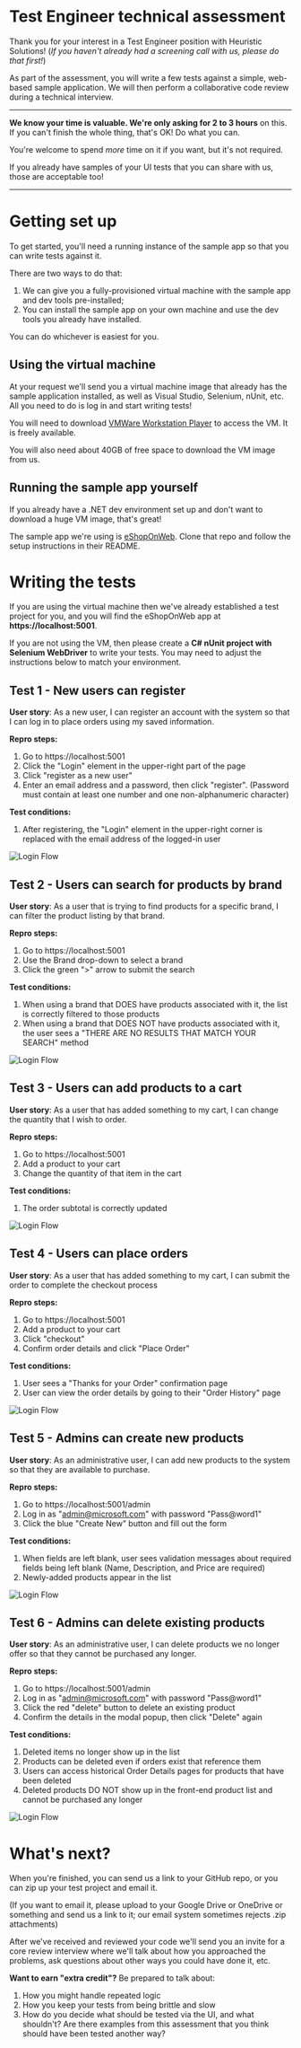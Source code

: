 # Test Engineer technical assessment

Thank you for your interest in a Test Engineer position with Heuristic Solutions! (*If you haven't already had a screening call with us, please do that first!*) 

As part of the assessment, you will write a few tests against a simple, web-based sample application. We will then perform a collaborative code review during a technical interview. 

---------------------------------

**We know your time is valuable. We're only asking for 2 to 3 hours** on this. If you can't finish the whole thing, that's OK! Do what you can.

You're welcome to spend _more_ time on it if you want, but it's not required.

If you already have samples of your UI tests that you can share with us, those are acceptable too!

---------------------------------

# Getting set up

To get started, you'll need a running instance of the sample app so that you can write tests against it.

There are two ways to do that:
1. We can give you a fully-provisioned virtual machine with the sample app and dev tools pre-installed;
1. You can install the sample app on your own machine and use the dev tools you already have installed.

You can do whichever is easiest for you. 


## Using the virtual machine

At your request we'll send you a virtual machine image that already has the sample application installed, as well as Visual Studio, Selenium, nUnit, etc. All you need to do is log in and start writing tests!

You will need to download [VMWare Workstation Player](https://customerconnect.vmware.com/en/downloads/info/slug/desktop_end_user_computing/vmware_workstation_player/16_0) to access the VM. It is freely available.

You will also need about 40GB of free space to download the VM image from us.

## Running the sample app yourself

If you already have a .NET dev environment set up and don't want to download a huge VM image, that's great!

The sample app we're using is [eShopOnWeb](https://github.com/dotnet-architecture/eShopOnWeb). Clone that repo and follow the setup instructions in their README.

# Writing the tests

If you are using the virtual machine then we've already established a test project for you, and you will find the eShopOnWeb app at **https://localhost:5001**.

If you are not using the VM, then please create a **C# nUnit project with Selenium WebDriver**  to write your tests. You may need to adjust the instructions below to match your environment. 

## Test 1 - New users can register
**User story**: As a new user, I can register an account with the system so that I can log in to place orders using my saved information.

**Repro steps:**
1. Go to https://localhost:5001
1. Click the "Login" element in the upper-right part of the page
1. Click "register as a new user"
1. Enter an email address and a password, then click "register". (Password must contain at least one number and one non-alphanumeric character)

**Test conditions:**
1. After registering, the "Login" element in the upper-right corner is replaced with the email address of the logged-in user

![Login Flow](https://github.com/HeuristicSolutions/Heuristics.TestEngineerEval/blob/main/assets/SampleApp-Login.png?raw=true)


## Test 2 - Users can search for products by brand
**User story**: As a user that is trying to find products for a specific brand, I can filter the product listing by that brand.

**Repro steps:**
1. Go to https://localhost:5001
1. Use the Brand drop-down to select a brand
1. Click the green ">" arrow to submit the search

**Test conditions:**
1. When using a brand that DOES have products associated with it, the list is correctly filtered to those products
1. When using a brand that DOES NOT have products associated with it, the user sees a "THERE ARE NO RESULTS THAT MATCH YOUR SEARCH" method

![Login Flow](https://github.com/HeuristicSolutions/Heuristics.TestEngineerEval/blob/main/assets/SampleApp-BrandFilter.png?raw=true)


## Test 3 - Users can add products to a cart
**User story**: As a user that has added something to my cart, I can change the quantity that I wish to order.

**Repro steps:**
1. Go to https://localhost:5001
1. Add a product to your cart
1. Change the quantity of that item in the cart

**Test conditions:**
1. The order subtotal is correctly updated

![Login Flow](https://github.com/HeuristicSolutions/Heuristics.TestEngineerEval/blob/main/assets/SampleApp-ShoppingCart.png?raw=true)


## Test 4 - Users can place orders
**User story**: As a user that has added something to my cart, I can submit the order to complete the checkout process

**Repro steps:**
1. Go to https://localhost:5001
1. Add a product to your cart
1. Click "checkout"
1. Confirm order details and click "Place Order"

**Test conditions:**
1. User sees a "Thanks for your Order" confirmation page
1. User can view the order details by going to their "Order History" page

![Login Flow](https://github.com/HeuristicSolutions/Heuristics.TestEngineerEval/blob/main/assets/SampleApp-OrderDetails.png?raw=true)


## Test 5 - Admins can create new products
**User story**: As an administrative user, I can add new products to the system so that they are available to purchase.

**Repro steps:**
1. Go to https://localhost:5001/admin
1. Log in as "admin@microsoft.com" with password "Pass@word1"
1. Click the blue "Create New" button and fill out the form

**Test conditions:**
1. When fields are left blank, user sees validation messages about required fields being left blank (Name, Description, and Price are required)
1. Newly-added products appear in the list

![Login Flow](https://github.com/HeuristicSolutions/Heuristics.TestEngineerEval/blob/main/assets/SampleApp-AddProduct.png?raw=true)


## Test 6 - Admins can delete existing products
**User story**: As an administrative user, I can delete products we no longer offer so that they cannot be purchased any longer.

**Repro steps:**
1. Go to https://localhost:5001/admin
1. Log in as "admin@microsoft.com" with password "Pass@word1"
1. Click the red "delete" button to delete an existing product
1. Confirm the details in the modal popup, then click "Delete" again

**Test conditions:**
1. Deleted items no longer show up in the list
1. Products can be deleted even if orders exist that reference them
1. Users can access historical Order Details pages for products that have been deleted
1. Deleted products DO NOT show up in the front-end product list and cannot be purchased any longer

![Login Flow](https://github.com/HeuristicSolutions/Heuristics.TestEngineerEval/blob/main/assets/SampleApp-DeleteProduct.png?raw=true)

# What's next?
When you're finished, you can send us a link to your GitHub repo, or you can zip up your test project and email it. 

(If you want to email it, please upload to your Google Drive or OneDrive or something and send us a link to it; our email system sometimes rejects .zip attachments)

After we've received and reviewed your code we'll send you an invite for a core review interview where we'll talk about how you approached the problems, ask questions about other ways you could have done it, etc.

**Want to earn "extra credit"?** Be prepared to talk about:
1. How you might handle repeated logic
1. How you keep your tests from being brittle and slow
1. How do you decide what should be tested via the UI, and what shouldn't? Are there examples from this assessment that you think should have been tested another way?
